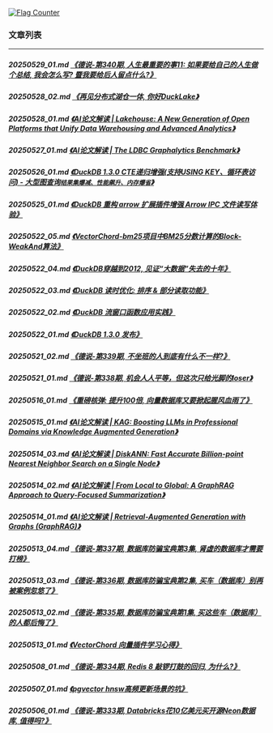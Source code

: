 <a rel="nofollow" href="http://info.flagcounter.com/h9V1"  ><img src="http://s03.flagcounter.com/count/h9V1/bg_FFFFFF/txt_000000/border_CCCCCC/columns_2/maxflags_12/viewers_0/labels_0/pageviews_0/flags_0/"  alt="Flag Counter"  border="0"  ></a>  
  
### 文章列表  
----  
##### 20250529_01.md   [《德说-第340期, 人生最重要的事11: 如果要给自己的人生做个总结, 我会怎么写? 暨我要给后人留点什么?》](20250529_01.md)  
##### 20250528_02.md   [《再见分布式湖仓一体, 你好DuckLake》](20250528_02.md)  
##### 20250528_01.md   [《AI论文解读 | Lakehouse: A New Generation of Open Platforms that Unify Data Warehousing and Advanced Analytics》](20250528_01.md)  
##### 20250527_01.md   [《AI论文解读 | The LDBC Graphalytics Benchmark》](20250527_01.md)  
##### 20250526_01.md   [《DuckDB 1.3.0 CTE递归增强(支持USING KEY、循环表访问) - 大型图查询`结果集爆减、性能飙升、内存爆省`》](20250526_01.md)  
##### 20250525_01.md   [《DuckDB 重构 arrow 扩展插件增强 Arrow IPC 文件读写体验》](20250525_01.md)  
##### 20250522_05.md   [《VectorChord-bm25项目中BM25分数计算的Block-WeakAnd算法》](20250522_05.md)  
##### 20250522_04.md   [《DuckDB穿越到2012, 见证“大数据”失去的十年》](20250522_04.md)  
##### 20250522_03.md   [《DuckDB 读时优化: 排序 & 部分读取功能》](20250522_03.md)  
##### 20250522_02.md   [《DuckDB 流窗口函数应用实践》](20250522_02.md)  
##### 20250522_01.md   [《DuckDB 1.3.0 发布》](20250522_01.md)  
##### 20250521_02.md   [《德说-第339期, 不坐班的人到底有什么不一样?》](20250521_02.md)  
##### 20250521_01.md   [《德说-第338期, 机会人人平等，但这次只给光脚的loser》](20250521_01.md)  
##### 20250516_01.md   [《重磅核弹: 提升100倍, 向量数据库又要掀起腥风血雨了》](20250516_01.md)  
##### 20250515_01.md   [《AI论文解读 | KAG: Boosting LLMs in Professional Domains via Knowledge Augmented Generation》](20250515_01.md)  
##### 20250514_03.md   [《AI论文解读 | DiskANN: Fast Accurate Billion-point Nearest Neighbor Search on a Single Node》](20250514_03.md)  
##### 20250514_02.md   [《AI论文解读 | From Local to Global: A GraphRAG Approach to Query-Focused Summarization》](20250514_02.md)  
##### 20250514_01.md   [《AI论文解读 | Retrieval-Augmented Generation with Graphs (GraphRAG)》](20250514_01.md)  
##### 20250513_04.md   [《德说-第337期, 数据库防骗宝典第3集, 肾虚的数据库才需要打榜》](20250513_04.md)  
##### 20250513_03.md   [《德说-第336期, 数据库防骗宝典第2集, 买车（数据库）别再被案例忽悠了》](20250513_03.md)  
##### 20250513_02.md   [《德说-第335期, 数据库防骗宝典第1集, 买这些车（数据库）的人都后悔了》](20250513_02.md)  
##### 20250513_01.md   [《VectorChord 向量插件学习心得》](20250513_01.md)  
##### 20250508_01.md   [《德说-第334期, Redis 8 敲锣打鼓的回归, 为什么?》](20250508_01.md)  
##### 20250507_01.md   [《pgvector hnsw高频更新场景的坑》](20250507_01.md)  
##### 20250506_01.md   [《德说-第333期, Databricks花10亿美元买开源Neon数据库, 值得吗?》](20250506_01.md)  

